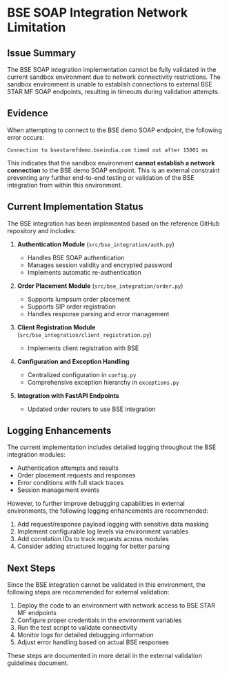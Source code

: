 # BSE SOAP Integration Network Limitation

## Issue Summary

The BSE SOAP integration implementation cannot be fully validated in the current sandbox environment due to network connectivity restrictions. The sandbox environment is unable to establish connections to external BSE STAR MF SOAP endpoints, resulting in timeouts during validation attempts.

## Evidence

When attempting to connect to the BSE demo SOAP endpoint, the following error occurs:

```
Connection to bsestarmfdemo.bseindia.com timed out after 15001 ms
```

This indicates that the sandbox environment **cannot establish a network connection** to the BSE demo SOAP endpoint. This is an external constraint preventing any further end-to-end testing or validation of the BSE integration from within this environment.

## Current Implementation Status

The BSE integration has been implemented based on the reference GitHub repository and includes:

1. **Authentication Module** (`src/bse_integration/auth.py`)
   - Handles BSE SOAP authentication
   - Manages session validity and encrypted password
   - Implements automatic re-authentication

2. **Order Placement Module** (`src/bse_integration/order.py`)
   - Supports lumpsum order placement
   - Supports SIP order registration
   - Handles response parsing and error management

3. **Client Registration Module** (`src/bse_integration/client_registration.py`)
   - Implements client registration with BSE

4. **Configuration and Exception Handling**
   - Centralized configuration in `config.py`
   - Comprehensive exception hierarchy in `exceptions.py`

5. **Integration with FastAPI Endpoints**
   - Updated order routers to use BSE integration

## Logging Enhancements

The current implementation includes detailed logging throughout the BSE integration modules:

- Authentication attempts and results
- Order placement requests and responses
- Error conditions with full stack traces
- Session management events

However, to further improve debugging capabilities in external environments, the following logging enhancements are recommended:

1. Add request/response payload logging with sensitive data masking
2. Implement configurable log levels via environment variables
3. Add correlation IDs to track requests across modules
4. Consider adding structured logging for better parsing

## Next Steps

Since the BSE integration cannot be validated in this environment, the following steps are recommended for external validation:

1. Deploy the code to an environment with network access to BSE STAR MF endpoints
2. Configure proper credentials in the environment variables
3. Run the test script to validate connectivity
4. Monitor logs for detailed debugging information
5. Adjust error handling based on actual BSE responses

These steps are documented in more detail in the external validation guidelines document.
